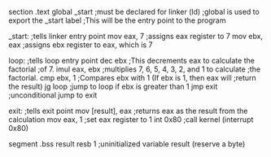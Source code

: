 section .text
        global _start           ;must be declared for linker (ld)
                                ;global is used to export the _start label
                                ;This will be the entry point to the program

_start:                         ;tells linker entry point
        mov eax, 7              ;assigns eax register to 7
        mov ebx, eax            ;assigns ebx register to eax, which is 7

loop:                           ;tells loop entry point
        dec ebx                 ;This decrements eax to calculate the factorial
                                ;of 7.
        imul eax, ebx           ;multiplies 7, 6, 5, 4, 3, 2, and 1 to calculate
                                ;the factorial.
        cmp ebx, 1              ;Compares ebx with 1 (If ebx is 1, then eax will
                                ;return the result)
        jg loop                 ;jump to loop if ebx is greater than 1
        jmp exit                ;unconditional jump to exit

exit:                           ;tells exit point
        mov [result], eax       ;returns eax as the result from the calculation
        mov eax, 1              ;set eax register to 1
        int 0x80                ;call kernel (interrupt 0x80)

segment .bss
        result resb 1           ;uninitialized variable result (reserve a byte)
